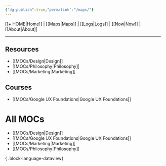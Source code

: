 ```yaml
---
{"dg-publish":true,"permalink":"/maps/"}
---
```



[[+ HOME\|Home]] | [[Maps\|Maps]] | [[Logs\|Logs]] | [[Now\|Now]] | [[About\|About]]

---

## Resources
- [[MOCs/Design\|Design]]
- [[MOCs/Philosophy\|Philosophy]]
- [[MOCs/Marketing\|Marketing]]

## Courses
- [[MOCs/Google UX Foundations\|Google UX Foundations]]

# All MOCs
- [[MOCs/Design\|Design]]
- [[MOCs/Google UX Foundations\|Google UX Foundations]]
- [[MOCs/Marketing\|Marketing]]
- [[MOCs/Philosophy\|Philosophy]]

{ .block-language-dataview}
